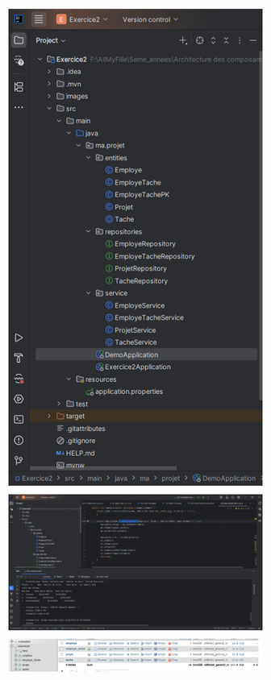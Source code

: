 ![Files.png](images/Files.png)


![Resulta.png](images/Resulta.png)


![Database.png](images/Database.png)